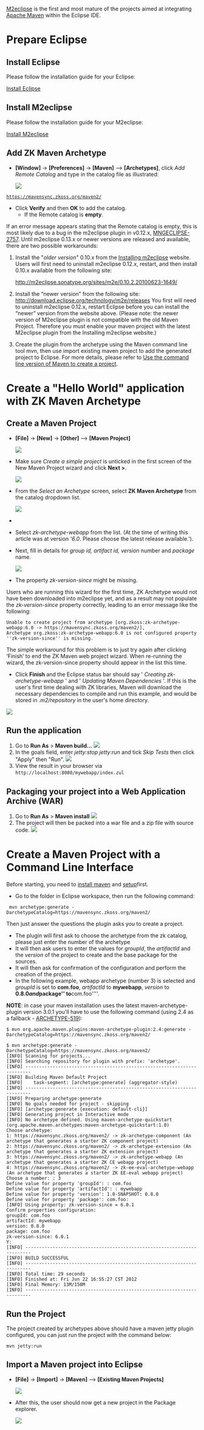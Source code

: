 

[M2eclipse](https://www.eclipse.org/m2e/) is the first and most mature
of the projects aimed at integrating [Apache
Maven](https://maven.apache.org/) within the Eclipse IDE.

# Prepare Eclipse

## Install Eclipse

Please follow the installation guide for your Eclipse:

  
[ Install
Eclipse](Quick_Start/Create_and_Run_Your_First_ZK_Application_with_Eclipse_and_ZK_Studio#Install_Eclipse)

## Install M2eclipse

Please follow the installation guide for your M2eclipse:

  
[ Install
M2eclipse](Setting_up_IDE/Maven/Setting_up_Maven_on_Eclipse)

## Add ZK Maven Archetype

- **\[Window\]** -\> **\[Preferences\]** -\> **\[Maven\]** --\>
  **\[Archetypes\]**, click *Add Remote Catalog* and type in the catalog
  file as illustrated:
    
  ![](/zk_installation_guide/images/ZK_Installation_Guide_Quick_Start_Create_and_Run_with_Eclipse_and_Maven.png)
 
[`https://mavensync.zkoss.org/maven2/`](https://mavensync.zkoss.org/maven2/)

- Click **Verify** and then **OK** to add the catalog.
  - If the Remote catalog is **empty**.

If an error message appears stating that the Remote catalog is empty,
this is most likely due to a bug in the m2eclipse plugin in v0.12.x,
[MNGECLIPSE-2757](http://issues.sonatype.org/browse/MNGECLIPSE-2757).
Until m2eclipse 0.13.x or newer versions are released and available,
there are two possible workarounds:

1.  Install the "*older version*" 0.10.x from the [Installing
    m2eclipse](http://m2eclipse.sonatype.org/installing-m2eclipse.html)
    website. Users will first need to uninstall m2eclipse 0.12.x,
    restart, and then install 0.10.x available from the following site:
      
    <http://m2eclipse.sonatype.org/sites/m2e/0.10.2.20100623-1649/>
2.  Install the “newer version” from the following site:
    <http://download.eclipse.org/technology/m2e/releases> You first will
    need to uninstall m2eclipse 0.12.x, restart Eclipse before you can
    install the “newer” version from the website above. (Please note:
    the newer version of M2eclipse plugin is not compatible with the old
    Maven Project. Therefore you must enable your maven project with the
    latest M2eclipse plugin from the Installing m2eclipse website.)
3.  Create the plugin from the archetype using the Maven command line
    tool mvn, then use import existing maven project to add the
    generated project to Eclipse. For more details, please refer to [
    Use the command line version of Maven to create a
    project](#Use_the_command_line_version_of_Maven_to_create_a_project).


# Create a "Hello World" application with ZK Maven Archetype

## Create a Maven Project

- **\[File\]** -\> **\[New\]** -\> **\[Other\]** --\> **\[Maven
  Project\]**

  ![](/zk_installation_guide/images/ZK_Installation_Guide_Quick_Start_Maven_New_project-01.png)
- Make sure *Create a simple project* is unticked in the first screen of
  the New Maven Project wizard and click **Next \>**.

  ![](/zk_installation_guide/images/ZK_Installation_Guide_Maven_Archetype_step1.png)
- From the *Select an Archetype* screen, select **ZK Maven Archetype**
  from the catalog dropdown list.

  ![](/zk_installation_guide/images/ZK_Installation_Guide_Quick_Start_Maven_New_project-02.png)
- 
- Select *zk-archetype-webapp* from the list. (At the time of writing
  this article was at version *'6.0*. Please choose the latest release
  available.').
- Next, fill in details for *group id, artifact id, version* number and
  *package* name.

  ![](/zk_installation_guide/images/ZK_Installation_Guide_Quick_Start_Maven_New_project-03.png)
  
- The property *zk-version-since* might be missing.


Users who are running this wizard for the first time, ZK Archetype would
not have been downloaded into m2eclipse yet, and as a result may not
populate the *zk-version-since* property correctly, leading to an error
message like the following:

    Unable to create project from archetype [org.zkoss:zk-archetype-webapp:6.0 -> https://mavensync.zkoss.org/maven2/], 
    Archetype org.zkoss:zk-archetype-webapp:6.0 is not configured property ''zk-version-since'' is missing.

The simple workaround for this problem is to just try again after
clicking ‘Finish’ to end the ZK Maven web project wizard. When
re-running the wizard, the zk-version-since property should appear in
the list this time.


- Click **Finish** and the Eclipse status bar should say ' *Creating
  zk-archetype-webapp* ' and ' *Updating Maven Dependencies* '. If this
  is the user's first time dealing with ZK libraries, Maven will
  download the necessary dependencies to compile and run this example,
  and would be stored in *.m2/repository* in the user's home directory.
    
![](/zk_installation_guide/images/ZK_Installation_Guide_Quick_Start_Maven_New_project-04.png)


## Run the application

1.  Go to **Run As** \> **Maven build...** ![](/zk_installation_guide/images/ZK_Installation_Guide_Quick_Start_Maven_run_project-01.png)
2.  In the goals field, enter *jetty:stop jetty:run* and tick *Skip
    Tests* then click "Apply" then "Run". ![](/zk_installation_guide/images/ZK_Installation_Guide_Quick_Start_Maven_run_project-02.png)
3.  View the result in your browser via `http://localhost:8080/mywebapp/index.zul`


## Packaging your project into a Web Application Archive (WAR)

1.  Go to **Run As** \> **Maven install** ![](/zk_installation_guide/images/ZK_Installation_Guide_maven_Archetype_step1.png)
2.  The project will then be packed into a war file and a zip file with
    source code. ![](/zk_installation_guide/images/ZK_Installation_Guide_Quick_Start_Maven_package_project.png)


# Create a Maven Project with a Command Line Interface

Before starting, you need to [install maven](https://maven.apache.org/download.cgi) and [setup](https://maven.apache.org/guides/getting-started/maven-in-five-minutes.html)first.

- Go to the folder in Eclipse workspace, then run the following command:

``` text
 mvn archetype:generate -DarchetypeCatalog=https://mavensync.zkoss.org/maven2/
```

Then just answer the questions the plugin asks you to create a project.

- The plugin will first ask to choose the archetype from the zk catalog,
  please just enter the number of the archetype
- It will then ask users to enter the values for *groupId*, the
  *artifactId* and the *version* of the project to create and the base
  package for the sources.
- It will then ask for confirmation of the configuration and perform the
  creation of the project.
- In the following example, webapp archetype (number 3) is selected and
  *groupId* is set to **com.foo**, *artifactId* to **mywebapp**,
  *version* to **0.8.0*and*package'' to**com.foo''''.

**NOTE**: in case your maven installation uses the latest
maven-archetype-plugin version 3.0.1 you'll have to use the following
command (using 2.4 as a fallback -
[ARCHETYPE-519](https://issues.apache.org/jira/browse/ARCHETYPE-519)):

```text
$ mvn org.apache.maven.plugins:maven-archetype-plugin:2.4:generate -DarchetypeCatalog=https://mavensync.zkoss.org/maven2/

$ mvn archetype:generate -DarchetypeCatalog=https://mavensync.zkoss.org/maven2/
[INFO] Scanning for projects...
[INFO] Searching repository for plugin with prefix: 'archetype'.
[INFO] ------------------------------------------------------------------------
[INFO] Building Maven Default Project
[INFO]    task-segment: [archetype:generate] (aggregator-style)
[INFO] ------------------------------------------------------------------------
[INFO] Preparing archetype:generate
[INFO] No goals needed for project - skipping
[INFO] [archetype:generate {execution: default-cli}]
[INFO] Generating project in Interactive mode
[INFO] No archetype defined. Using maven-archetype-quickstart (org.apache.maven.archetypes:maven-archetype-quickstart:1.0)
Choose archetype:
1: https://mavensync.zkoss.org/maven2/ -> zk-archetype-component (An archetype that generates a starter ZK component project)
2: https://mavensync.zkoss.org/maven2/ -> zk-archetype-extension (An archetype that generates a starter ZK extension project)
3: https://mavensync.zkoss.org/maven2/ -> zk-archetype-webapp (An archetype that generates a starter ZK CE webapp project)
4: https://mavensync.zkoss.org/maven2/ -> zk-ee-eval-archetype-webapp (An archetype that generates a starter ZK EE-eval webapp project)
Choose a number: : 3
Define value for property 'groupId': : com.foo
Define value for property 'artifactId': : mywebapp
Define value for property 'version': 1.0-SNAPSHOT: 0.8.0
Define value for property 'package': com.foo:
[INFO] Using property: zk-version-since = 6.0.1
Confirm properties configuration:
groupId: com.foo
artifactId: mywebapp
version: 0.8.0
package: com.foo
zk-version-since: 6.0.1
Y:
[INFO] ------------------------------------------------------------------------
[INFO] BUILD SUCCESSFUL
[INFO] ------------------------------------------------------------------------
[INFO] Total time: 29 seconds
[INFO] Finished at: Fri Jun 22 16:55:27 CST 2012
[INFO] Final Memory: 13M/150M
[INFO] ------------------------------------------------------------------------
```

## Run the Project

The project created by archetypes above should have a maven jetty plugin
configured, you can just run the project with the command below:

`mvn jetty:run`

## Import a Maven project into Eclipse

- **\[File\]** -\> **\[Import\]** -\> **\[Maven\]** --\> **\[Existing Maven Projects\]**

  ![](/zk_installation_guide/images/ZK_Installation_Guide_Quick_Start_Maven_import.png)
- After this, the user should now get a new project in the Package
  explorer.

  ![](/zk_installation_guide/images/ZK_Installation_Guide_Quick_Start_Maven_New_project-04.png)


